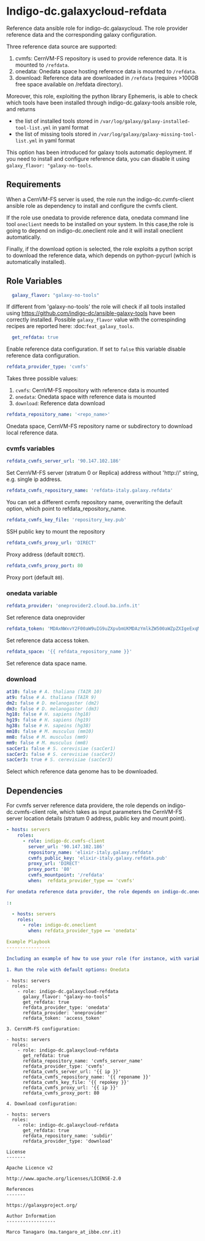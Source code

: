 Indigo-dc.galaxycloud-refdata
=============================
Reference data ansible role for indigo-dc.galaxycloud.
The role provider reference data and the corresponding galaxy configuration.

Three reference data source are supported:
1. cvmfs: CernVM-FS repository is used to provide reference data. It is mounted to ``/refdata``.
2. onedata: Onedata space hosting reference data is mounted to ``/refdata``.
3. download: Reference data are downloaded in ``/refdata`` (requires >100GB free space available on /refdata directory).

Moreover, this role, exploiting the python library Ephemeris, is able to check which tools have been installed through indigo-dc.galaxy-tools ansible role, and returns

- the list of installed tools stored in ``/var/log/galaxy/galaxy-installed-tool-list.yml`` in yaml format
- the list of missing tools stored in ``/var/log/galaxy/galaxy-missing-tool-list.yml`` in yaml format

 This option has been introduced for galaxy tools automatic deployment. If you need to install and configure reference data, you can disable it using ``galaxy_flavor: "galaxy-no-tools``.

Requirements
------------
When a CernVM-FS server is used, the role run the indigo-dc.cvmfs-client ansible role as dependency to install and configure the cvmfs client.

If the role use onedata to provide reference data, onedata command line tool ``oneclient`` needs to be installed on your system.
In this case,the role is going to depend on indigo-dc.oneclient role and it will install oneclient automatically.

Finally, if the download option is selected, the role exploits a python script to download the reference data, which depends on python-pycurl (which is automatically installed).

Role Variables
--------------
```yaml
  galaxy_flavor: "galaxy-no-tools" 
```
If different from 'galaxy-no-tools' the role will check if all tools installed using https://github.com/indigo-dc/ansible-galaxy-tools have been correctly installed. Possible ``galaxy_flavor`` value with the correspinding recipes are reported here: :doc:`feat_galaxy_tools`.

```yaml
  get_refdata: true
```
Enable reference data configuration. If set to ``false`` this variable disable reference data configuration.

```yaml
refdata_provider_type: 'cvmfs'
```
Takes three possible values:

1. ``cvmfs``: CernVM-FS repository with reference data is mounted
2. ``onedata``: Onedata space with reference data is mounted
3. ``download``: Reference data download

```yaml
refdata_repository_name: '<repo_name>'
```
Onedata space, CernVM-FS repository name or subdirectory to download local reference data.

### cvmfs variables ###

```yaml
refdata_cvmfs_server_url: '90.147.102.186'
```
Set CernVM-FS server (stratum 0 or Replica) address without 'http://' string, e.g. single ip address.

```yaml
refdata_cvmfs_repository_name: 'refdata-italy.galaxy.refdata'
```
You can set a different cvmfs repository name, overwriting the default option, which point to refdata_repository_name.

```yaml
refdata_cvmfs_key_file: 'repository_key.pub'
```
SSH public key to mount the repository

```yaml
refdata_cvmfs_proxy_url: 'DIRECT'
```
Proxy address (default ``DIRECT``).

```yaml
refdata_cvmfs_proxy_port: 80
```
Proxy port (default ``80``).

### onedata variable ###

```yaml
refdata_provider: 'oneprovider2.cloud.ba.infn.it'
```
Set reference data oneprovider

```yaml
refdata_token: 'MDAxNWxvY2F00aW9uIG9uZXpvbmUKMDAzYmlkZW500aWZpZXIgeExqMi00xdFN3YVp1VWIxM1dFSzRoNEdkb2x3cXVwTnpSaGZONXJSN2tZUQowMDFhY2lkIHRpbWUgPCAxNTI1MzM00NzgyCjAwMmZzaWduYXR1cmUgIOzeMtypO75nZvPJdAocInNbgH9zvJi6ifgXDrFVCr00K'
```
Set reference data access token.

```yaml
refdata_space: '{{ refdata_repository_name }}'
```
Set reference data space name.

### download ###

```yaml
at10: false # A. thaliana (TAIR 10)
at9: false # A. thaliana (TAIR 9)
dm2: false # D. melanogaster (dm2)
dm3: false # D. melanogaster (dm3)
hg18: false # H. sapiens (hg18)
hg19: false # H. sapiens (hg19)
hg38: false # H. sapeins (hg38)
mm10: false # M. musculus (mm10)
mm8: false # M. musculus (mm9)
mm9: false # M. musculus (mm8)
sacCer1: false # S. cerevisiae (sacCer1)
sacCer2: false # S. cerevisiae (sacCer2)
sacCer3: true # S. cerevisiae (sacCer3)
```
Select which reference data genome has to be downloaded.  

Dependencies
------------
For cvmfs server reference data providere, the role depends on indigo-dc.cvmfs-client role, which takes as input parameters the CernVM-FS server location details (stratum 0 address, public key and mount point).

```yaml
- hosts: servers
    roles:
      - role: indigo-dc.cvmfs-client
        server_url: '90.147.102.186'
        repository_name: 'elixir-italy.galaxy.refdata'
        cvmfs_public_key: 'elixir-italy.galaxy.refdata.pub'
        proxy_url: 'DIRECT'
        proxy_port: '80'
        cvmfs_mountpoint: '/refdata'
        when:  refdata_provider_type == 'cvmfs'

For onedata reference data provider, the role depends on indigo-dc.oneclient role:

::

  - hosts: servers
    roles:
      - role: indigo-dc.oneclient
        when: refdata_provider_type == 'onedata'

Example Playbook
----------------

Including an example of how to use your role (for instance, with variables passed in as parameters) is always nice for users too:

1. Run the role with default options: Onedata
```
    - hosts: servers
      roles:
        - role: indigo-dc.galaxycloud-refdata
          galaxy_flavor: "galaxy-no-tools"
          get_refdata: true
          refdata_provider_type: 'onedata'
          refdata_provider: 'oneprovider'
          refdata_token: 'access_token'
```
3. CernVM-FS configuration:
```
    - hosts: servers
      roles:
        - role: indigo-dc.galaxycloud-refdata
          get_refdata: true
          refdata_repository_name: 'cvmfs_server_name'
          refdata_provider_type: 'cvmfs'
          refdata_cvmfs_server_url: '{{ ip }}'
          refdata_cvmfs_repository_name: '{{ reponame }}'
          refdata_cvmfs_key_file: '{{ repokey }}'
          refdata_cvmfs_proxy_url: '{{ ip }}'
          refdata_cvmfs_proxy_port: 80
```
4. Download configuration:
```
    - hosts: servers
      roles:
        - role: indigo-dc.galaxycloud-refdata
          get_refdata: true
          refdata_repository_name: 'subdir'
          refdata_provider_type: 'download'
```
License
-------

Apache Licence v2

http://www.apache.org/licenses/LICENSE-2.0

References
-------

https://galaxyproject.org/

Author Information
------------------

Marco Tanagaro (ma.tangaro_at_ibbe.cnr.it)
